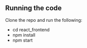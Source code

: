 ## Running the code

Clone the repo and run the following:

- cd react_frontend
- npm install
- npm start
